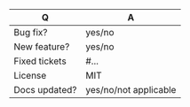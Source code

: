 | Q             | A
| ------------- | ---
| Bug fix?      | yes/no
| New feature?  | yes/no
| Fixed tickets | #...   <!-- #-prefixed issue number(s) -->
| License       | MIT
| Docs updated? | yes/no/not applicable

<!--
Once created, please add comments against specific files/lines, if needed, to explain
changes made. This will help reviewers understand your intent.

Feel free to add additional details now to explain your change if not obvious from the
ticket(s) that this PR addresses.
-->